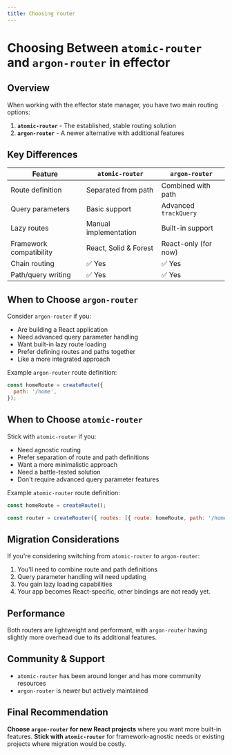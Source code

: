 ```yaml
---
title: Choosing router
---
```


# Choosing Between `atomic-router` and `argon-router` in effector

## Overview

When working with the effector state manager, you have two main routing options:

1. **`atomic-router`** - The established, stable routing solution
2. **`argon-router`** - A newer alternative with additional features

## Key Differences

| Feature                 | `atomic-router`       | `argon-router`        |
| ----------------------- | --------------------- | --------------------- |
| Route definition        | Separated from path   | Combined with path    |
| Query parameters        | Basic support         | Advanced `trackQuery` |
| Lazy routes             | Manual implementation | Built-in support      |
| Framework compatibility | React, Solid & Forest | React-only (for now)  |
| Chain routing           | ✅ Yes                | ✅ Yes                |
| Path/query writing      | ✅ Yes                | ✅ Yes                |

## When to Choose `argon-router`

Consider `argon-router` if you:

- Are building a React application
- Need advanced query parameter handling
- Want built-in lazy route loading
- Prefer defining routes and paths together
- Like a more integrated approach

Example `argon-router` route definition:

```js
const homeRoute = createRoute({
  path: '/home',
});
```

## When to Choose `atomic-router`

Stick with `atomic-router` if you:

- Need agnostic routing
- Prefer separation of route and path definitions
- Want a more minimalistic approach
- Need a battle-tested solution
- Don't require advanced query parameter features

Example `atomic-router` route definition:

```js
const homeRoute = createRoute();

const router = createRouter({ routes: [{ route: homeRoute, path: '/home' }] });
```

## Migration Considerations

If you're considering switching from `atomic-router` to `argon-router`:

1. You'll need to combine route and path definitions
2. Query parameter handling will need updating
3. You gain lazy loading capabilities
4. Your app becomes React-specific, other bindings are not ready yet.

## Performance

Both routers are lightweight and performant, with `argon-router` having slightly more overhead due to its additional features.

## Community & Support

- `atomic-router` has been around longer and has more community resources
- `argon-router` is newer but actively maintained

## Final Recommendation

**Choose `argon-router` for new React projects** where you want more built-in features. **Stick with `atomic-router`** for framework-agnostic needs or existing projects where migration would be costly.

